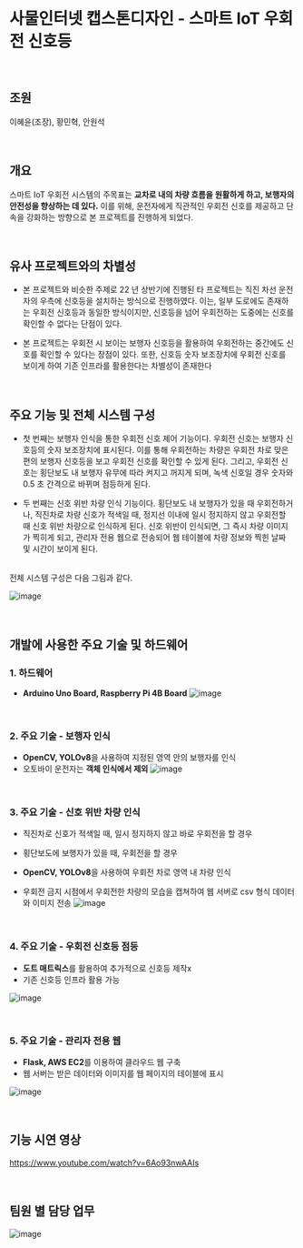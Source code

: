# 사물인터넷 캡스톤디자인 - 스마트 IoT 우회전 신호등
<br>

## 조원
이혜윤(조장), 황민혁, 안원석

<br>

## 개요
스마트 IoT 우회전 시스템의 주목표는 **교차로 내의 차량 흐름을 원활하게 하고,
보행자의 안전성을 향상하는 데 있다.** 이를 위해, 운전자에게 직관적인 우회전 신호를
제공하고 단속을 강화하는 방향으로 본 프로젝트를 진행하게 되었다.

<br>

## 유사 프로젝트와의 차별성
* 본 프로젝트와 비슷한 주제로 22 년 상반기에 진행된 타 프로젝트는 직진 차선
운전자의 우측에 신호등을 설치하는 방식으로 진행하였다. 이는, 일부 도로에도 존재하는
우회전 신호등과 동일한 방식이지만, 신호등을 넘어 우회전하는 도중에는 신호를 확인할
수 없다는 단점이 있다.

* 본 프로젝트는 우회전 시 보이는 보행자 신호등을 활용하여 우회전하는 중간에도
신호를 확인할 수 있다는 장점이 있다. 또한, 신호등 숫자 보조장치에 우회전 신호를
보이게 하여 기존 인프라를 활용한다는 차별성이 존재한다

<br>

## 주요 기능 및 전체 시스템 구성
* 첫 번째는 보행자 인식을 통한 우회전 신호 제어 기능이다. 우회전 신호는 보행자
신호등의 숫자 보조장치에 표시된다. 이를 통해 우회전하는 차량은 우회전 차로 맞은편의
보행자 신호등을 보고 우회전 신호를 확인할 수 있게 된다. 그리고, 우회전 신호는
횡단보도 내 보행자 유무에 따라 켜지고 꺼지게 되며, 녹색 신호일 경우 숫자와 0.5 초
간격으로 바뀌며 점등하게 된다.

* 두 번째는 신호 위반 차량 인식 기능이다. 횡단보도 내 보행자가 있을 때 우회전하거나,
직진차로 차량 신호가 적색일 때, 정지선 이내에 일시 정지하지 않고 우회전할 때 신호
위반 차량으로 인식하게 된다. 신호 위반이 인식되면, 그 즉시 차량 이미지가 찍히게 되고,
관리자 전용 웹으로 전송되어 웹 테이블에 차량 정보와 찍힌 날짜 및 시간이 보이게 된다.

<br>
전체 시스템 구성은 다음 그림과 같다.

![image](https://github.com/user-attachments/assets/4401aa63-0bc7-4ba0-a28b-11384228e25c)

<br>

## 개발에 사용한 주요 기술 및 하드웨어
### 1. 하드웨어
* **Arduino Uno Board, Raspberry Pi 4B Board**
![image](https://github.com/user-attachments/assets/b4b37e5c-bc24-42c3-bf36-14061fd64333)

<br>

### 2. 주요 기술 - 보행자 인식
* **OpenCV, YOLOv8**을 사용하여 지정된 영역 안의 보행자를 인식<br>
* 오토바이 운전자는 **객체 인식에서 제외**
![image](https://github.com/user-attachments/assets/adcb7369-23f0-4655-9739-643c73e18b22)

<br>

### 3. 주요 기술 - 신호 위반 차량 인식
* 직진차로 신호가 적색일 때, 일시 정지하지 않고 바로 우회전을 할 경우
* 횡단보도에 보행자가 있을 때, 우회전을 할 경우

* **OpenCV, YOLOv8**을 사용하여 우회전 차로 영역 내 차량 인식
* 우회전 금지 시점에서 우회전한 차량의 모습을 캡쳐하여 웹 서버로 csv 형식 데이터와 이미지 전송
![image](https://github.com/user-attachments/assets/41ac85ee-7b02-480c-b915-714382255734)

<br>

### 4. 주요 기술 - 우회전 신호등 점등
* **도트 매트릭스**를 활용하여 추가적으로 신호등 제작x
* 기존 신호등 인프라 활용 가능
  
![image](https://github.com/user-attachments/assets/bc4f4733-f334-49ef-aa3e-ce1170d1459e)

<br>

### 5. 주요 기술 - 관리자 전용 웹
* **Flask, AWS EC2**를 이용하여 클라우드 웹 구축
* 웹 서버는 받은 데이터와 이미지를 웹 페이지의 테이블에 표시

![image](https://github.com/user-attachments/assets/f523efc9-8c4a-4952-b643-a1e754f81285)

<br>

## 기능 시연 영상
https://www.youtube.com/watch?v=6Ao93nwAAIs

<br>

## 팀원 별 담당 업무


![image](https://github.com/user-attachments/assets/1b8c4a2a-036f-473f-b81f-13e9de119aa6)

